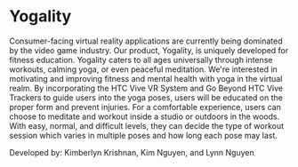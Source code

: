 # Yogality
Consumer-facing virtual reality applications are currently being dominated by the video game industry. Our product, Yogality, is uniquely developed for fitness education. Yogality caters to all ages universally through intense workouts, calming yoga, or even peaceful meditation. We're interested in motivating and improving fitness and mental health with yoga in the virtual realm. By incorporating the HTC Vive VR System and Go Beyond HTC Vive Trackers to guide users into the yoga poses, users will be educated on the proper form and prevent injuries. For a comfortable experience, users can choose to meditate and workout inside a studio or outdoors in the woods. With easy, normal, and difficult levels, they can decide the type of workout session which varies in multiple poses and how long each pose may last.

Developed by: Kimberlyn Krishnan, Kim Nguyen, and Lynn Nguyen
